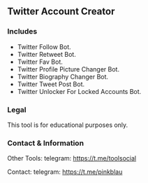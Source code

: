 ## Twitter Account Creator

### Includes
* Twitter Follow Bot.
* Twitter Retweet Bot.
* Twitter Fav Bot.
* Twitter Profile Picture Changer Bot.
* Twitter Biography Changer Bot.
* Twitter Tweet Post Bot.
* Twitter Unlocker For Locked Accounts Bot.

### Legal
This tool is for educational purposes only.

### Contact & Information
Other Tools: telegram: https://t.me/toolsocial

Contact: telegram: https://t.me/pinkblau
